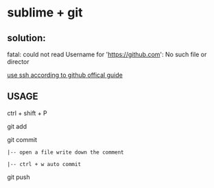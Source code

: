 # sublime + git

## solution:
fatal: could not read Username for 'https://github.com': No such file or director

[use ssh according to github offical guide](https://help.github.com/articles/adding-a-new-ssh-key-to-your-github-account/ )

## USAGE
ctrl + shift + P

git add 

git commit

	|-- open a file write down the comment

	|-- ctrl + w auto commit

git push
